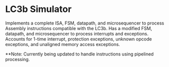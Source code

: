 # LC3b Simulator

Implements a complete ISA, FSM, datapath, and microsequencer to process Assembly instructions compatible with the LC3b. Has a modified FSM, datapath, and microsequencer to process interrupts and exceptions. Accounts for 1-time interrupt, protection exceptions, unknown opcode exceptions, and unaligned memory access exceptions. 

**Note: Currently being updated to handle instructions using pipelined processing.


